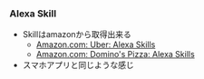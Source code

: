 ### Alexa Skill

* Skillはamazonから取得出来る
  * [Amazon\.com: Uber: Alexa Skills](https://www.amazon.com/Uber-Technologies-Inc/dp/B01AYJQ9QK)
  * [Amazon\.com: Domino's Pizza: Alexa Skills](https://www.amazon.com/Dominos-Pizza-LLC/dp/B01B5G99CC)
* スマホアプリと同じような感じ
